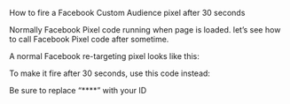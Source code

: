 How to fire a Facebook Custom Audience pixel after 30 seconds

Normally Facebook Pixel code running when page is loaded. let’s see how to call Facebook Pixel code after sometime.

A normal Facebook re-targeting pixel looks like this:

<script>(function() {
 var _fbq = window._fbq || (window._fbq = []);
 if (!_fbq.loaded) {
 var fbds = document.createElement('script');
 fbds.async = true;
 fbds.src = '//connect.facebook.net/en_US/fbds.js';
 var s = document.getElementsByTagName('script')[0];
 s.parentNode.insertBefore(fbds, s);
 _fbq.loaded = true;
 }
 _fbq.push(['addPixelId', '****']);
 })();
 window._fbq = window._fbq || [];
 window._fbq.push(['track', 'PixelInitialized', {}]);
 </script>
 <noscript><img height="1" width="1" alt="" style="display:none" src="https://www.facebook.com/tr?id=****&amp;ev=PixelInitialized" /></noscript>
 
 
 
 
 
 To make it fire after 30 seconds, use this code instead:
 
 
 <script>setTimeout(function(){ // The setTimeout javascript function will help you fire the JS code after a set amount of time

(function() {
 var _fbq = window._fbq || (window._fbq = []);
 if (!_fbq.loaded) {
 var fbds = document.createElement('script');
 fbds.async = true;
 fbds.src = '//connect.facebook.net/en_US/fbds.js';
 var s = document.getElementsByTagName('script')[0];
 s.parentNode.insertBefore(fbds, s);
 _fbq.loaded = true;
 }
 _fbq.push(['addPixelId', '****']);
 })();
 window._fbq = window._fbq || [];
 window._fbq.push(['track', 'PixelInitialized', {}]);

}, 30000); // 30000 = 30 seconds

</script>
 <noscript><img height="1" width="1" alt="" style="display:none" src="https://www.facebook.com/tr?id=****&amp;ev=PixelInitialized" /></noscript>
 
 
 
 
 
 Be sure to replace “****” with your ID
